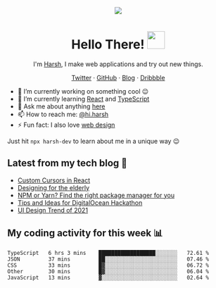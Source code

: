 <p align="center">
  <img src="https://github.com/harshhhdev/harshhhdev/blob/master/Banner.jpeg" />
  <h1 align="center">Hello There! <img src="https://media.giphy.com/media/hvRJCLFzcasrR4ia7z/giphy.gif" width="40px"></a></h2>
</p> 
<p align="center">I'm <a href="https://harshhhdev.github.io/">Harsh</a>, I make web applications and try out new things.</p>
<p align="center">
  <a href="https://twitter.com/harshhhdev/">Twitter</a>
    ·
  <a href="https://github.com/harshhhdev/">GitHub</a>
     ·
  <a href="https://harshhhdev.github.io/blog/">Blog</a>
      ·
  <a href="https://dribbble.com/harshhhdev/">Dribbble</a>
 </p>


 - :telescope: I’m currently working on something cool :wink:
 - :seedling: I’m currently learning [React](https://reactjs.org/) and [TypeScript](https://www.typescriptlang.org/)
 - :speech_balloon: Ask me about anything [here](https://github.com/harshhhdev/harshhhdev/discussions/1)
 - :mailbox: How to reach me: [@hi.harsh](mailto:hi.harsh@protonmail.ch)
 - :zap: Fun fact: I also love [web design](https://dribbble.com/harshhhdev)

Just hit `npx harsh-dev` to learn about me in a unique way :wink:

## Latest from my tech blog :book:
<!-- BLOG-POST-LIST:START -->
- [Custom Cursors in React](https://dev.to/harshhhdev/custom-cursors-in-react-2c8)
- [Designing for the elderly](https://dev.to/harshhhdev/designing-for-the-elderly-3neg)
- [NPM or Yarn? Find the right package manager for you](https://dev.to/harshhhdev/npm-or-yarn-find-the-right-pacakge-manager-for-you-17ko)
- [Tips and Ideas for DigitalOcean Hackathon](https://dev.to/harshhhdev/tips-and-ideas-for-digitalocean-hackathon-fha)
- [UI Design Trend of 2021](https://dev.to/harshhhdev/ui-design-trend-of-2021-4fb7)
<!-- BLOG-POST-LIST:END -->

## My coding activity for this week 📊

<!--START_SECTION:waka-->
```text
TypeScript   6 hrs 3 mins    ██████████████████░░░░░░░   72.61 % 
JSON         37 mins         ██░░░░░░░░░░░░░░░░░░░░░░░   07.46 % 
CSS          33 mins         █▓░░░░░░░░░░░░░░░░░░░░░░░   06.72 % 
Other        30 mins         █▓░░░░░░░░░░░░░░░░░░░░░░░   06.04 % 
JavaScript   13 mins         ▓░░░░░░░░░░░░░░░░░░░░░░░░   02.64 % 
```
<!--END_SECTION:waka-->
